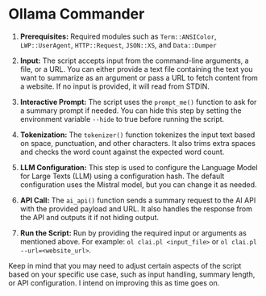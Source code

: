 # Ollama Commander

1. **Prerequisites:** Required modules such as `Term::ANSIColor`, `LWP::UserAgent`, `HTTP::Request`, `JSON::XS`, and `Data::Dumper` 

2. **Input:** The script accepts input from the command-line arguments, a file, or a URL. You can either provide a text file containing the text you want to summarize as an argument or pass a URL to fetch content from a website. If no input is provided, it will read from STDIN.

3. **Interactive Prompt:** The script uses the `prompt_me()` function to ask for a summary prompt if needed. You can hide this step by setting the environment variable `--hide` to true before running the script.

4. **Tokenization:** The `tokenizer()` function tokenizes the input text based on space, punctuation, and other characters. It also trims extra spaces and checks the word count against the expected word count.

5. **LLM Configuration:** This step is used to configure the Language Model for Large Texts (LLM) using a configuration hash. The default configuration uses the Mistral model, but you can change it as needed.

6. **API Call:** The `ai_api()` function sends a summary request to the AI API with the provided payload and URL. It also handles the response from the API and outputs it if not hiding output.

7. **Run the Script:** Run by providing the required input or arguments as mentioned above. For example: `ol clai.pl <input_file>` or `ol clai.pl --url=<website_url>`.

Keep in mind that you may need to adjust certain aspects of the script based on your specific use case, such as input handling, summary length, or API configuration.  I intend on improving this as time goes on.
